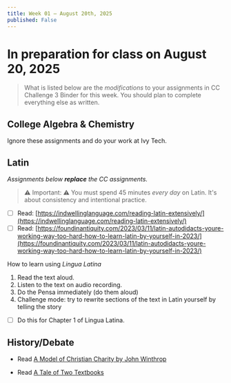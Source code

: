 ```yaml
---
title: Week 01 — August 20th, 2025
published: False
---
```


# In preparation for class on **August 20, 2025**

> What is listed below are the _modifications_ to your assignments in CC Challenge 3 Binder for this week. You should plan to complete everything else as written. 

## College Algebra & Chemistry

Ignore these assignments and do your work at Ivy Tech. 

## Latin

_Assignments below **replace** the CC assignments._

> ⚠️ Important: ⚠️ You must spend 45 minutes _every day_ on Latin. It's about consistency and intentional practice. 

- [ ] Read: [https://indwellinglanguage.com/reading-latin-extensively/](https://indwellinglanguage.com/reading-latin-extensively/)
- [ ] Read: [https://foundinantiquity.com/2023/03/11/latin-autodidacts-youre-working-way-too-hard-how-to-learn-latin-by-yourself-in-2023/](https://foundinantiquity.com/2023/03/11/latin-autodidacts-youre-working-way-too-hard-how-to-learn-latin-by-yourself-in-2023/)

How to learn using *Lingua Latina*
1. Read the text aloud. 
2. Listen to the text on audio recording. 
3. Do the Pensa immediately (do them aloud)
4. Challenge mode: try to rewrite sections of the text in Latin yourself by telling the story

- [ ] Do this for Chapter 1 of Lingua Latina. 

## History/Debate

- Read [A Model of Christian Charity by John Winthrop](https://www.gilderlehrman.org/sites/default/files/inline-pdfs/A%20Model%20of%20Christian%20Charity_Full%20Text.pdf)

- Read [A Tale of Two Textbooks](/resources/two-textbooks.pdf)

